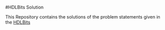 #HDLBits Solution

This Repository contains the solutions of the problem statements given in the [HDLBits](https://hdlbits.01xz.net/wiki/Problem_sets)
